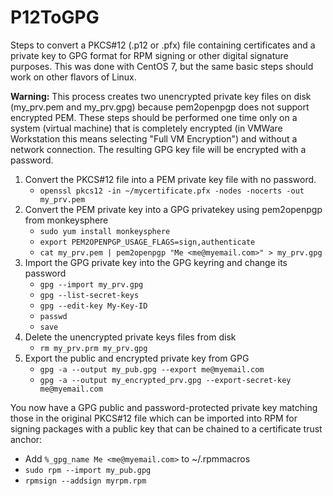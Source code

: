 # P12ToGPG
Steps to convert a PKCS#12 (.p12 or .pfx) file containing certificates and a private key to GPG format for RPM signing or other digital signature purposes. This was done with CentOS 7, but the same basic steps should work on other flavors of Linux.

**Warning:** This process creates two unencrypted private key files on disk (my_prv.pem and my_prv.gpg) because pem2openpgp does not support encrypted PEM. These steps should be performed one time only on a system (virtual machine) that is completely encrypted (in VMWare Workstation this means selecting "Full VM Encryption") and without a network connection. The resulting GPG key file will be encrypted with a password.
1. Convert the PKCS#12 file into a PEM private key file with no password.
   - `openssl pkcs12 -in ~/mycertificate.pfx -nodes -nocerts -out my_prv.pem`
2. Convert the PEM private key into a GPG privatekey using pem2openpgp from monkeysphere
   - `sudo yum install monkeysphere`
   - `export PEM2OPENPGP_USAGE_FLAGS=sign,authenticate`
   - `cat my_prv.pem | pem2openpgp "Me <me@myemail.com>" > my_prv.gpg`
3. Import the GPG private key into the GPG keyring and change its password
   - `gpg --import my_prv.gpg`
   - `gpg --list-secret-keys`
   - `gpg --edit-key My-Key-ID`
   - `passwd`
   - `save`
4. Delete the unencrypted private keys files from disk
   - `rm my_prv.prm my_prv.gpg`
5. Export the public and encrypted private key from GPG
   - `gpg -a --output my_pub.gpg --export me@myemail.com`
   - `gpg -a --output my_encrypted_prv.gpg --export-secret-key me@myemail.com`

You now have a GPG public and password-protected private key matching those in the original PKCS#12 file which can be imported into RPM for signing packages with a public key that can be chained to a certificate trust anchor:
- Add `%_gpg_name Me <me@myemail.com>` to ~/.rpmmacros
- `sudo rpm --import my_pub.gpg`
- `rpmsign --addsign myrpm.rpm`

   
